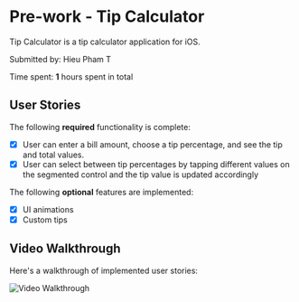 # Pre-work - Tip Calculator

Tip Calculator is a tip calculator application for iOS.

Submitted by: Hieu Pham T

Time spent: **1** hours spent in total

## User Stories

The following **required** functionality is complete:

* [x] User can enter a bill amount, choose a tip percentage, and see the tip and total values.
* [x] User can select between tip percentages by tapping different values on the segmented control and the tip value is updated accordingly

The following **optional** features are implemented:

* [x] UI animations
* [x] Custom tips

## Video Walkthrough

Here's a walkthrough of implemented user stories:

<img src= (https://imgur.com/NHWdQwm.gif) title='Video Walkthrough' width='' alt='Video Walkthrough' />

